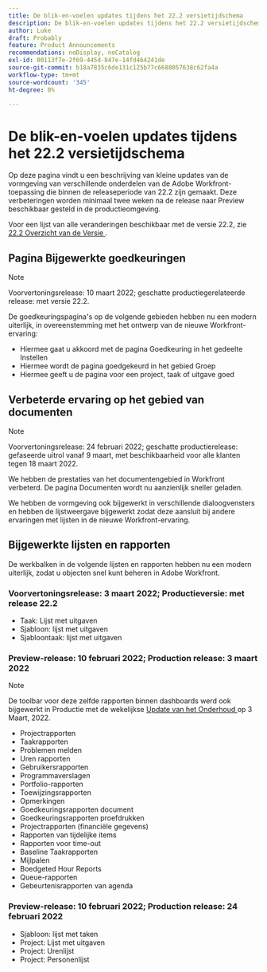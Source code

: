 ```yaml
---
title: De blik-en-voelen updates tijdens het 22.2 versietijdschema
description: De blik-en-voelen updates tijdens het 22.2 versietijdschema
author: Luke
draft: Probably
feature: Product Announcements
recommendations: noDisplay, noCatalog
exl-id: 00113f7e-2f69-445d-847e-14fd464241de
source-git-commit: b18a7835c6de131c125b77c6688057638c62fa4a
workflow-type: tm+mt
source-wordcount: '345'
ht-degree: 0%

---
```


# De blik-en-voelen updates tijdens het 22.2 versietijdschema

Op deze pagina vindt u een beschrijving van kleine updates van de vormgeving van verschillende onderdelen van de Adobe Workfront-toepassing die binnen de releaseperiode van 22.2 zijn gemaakt. Deze verbeteringen worden minimaal twee weken na de release naar Preview beschikbaar gesteld in de productieomgeving.

Voor een lijst van alle veranderingen beschikbaar met de versie 22.2, zie [ 22.2 Overzicht van de Versie ](../../../product-announcements/product-releases/22.2-release-activity/22-2-release-overview.md).

## Pagina Bijgewerkte goedkeuringen

>[!NOTE]
>
>Voorvertoningsrelease: 10 maart 2022; geschatte productiegerelateerde release: met versie 22.2.

De goedkeuringspagina&#39;s op de volgende gebieden hebben nu een modern uiterlijk, in overeenstemming met het ontwerp van de nieuwe Workfront-ervaring:

* Hiermee gaat u akkoord met de pagina Goedkeuring in het gedeelte Instellen
* Hiermee wordt de pagina goedgekeurd in het gebied Groep
* Hiermee geeft u de pagina voor een project, taak of uitgave goed

## Verbeterde ervaring op het gebied van documenten

>[!NOTE]
>
>Voorvertoningsrelease: 24 februari 2022; geschatte productierelease: gefaseerde uitrol vanaf 9 maart, met beschikbaarheid voor alle klanten tegen 18 maart 2022.

We hebben de prestaties van het documentengebied in Workfront verbeterd. De pagina Documenten wordt nu aanzienlijk sneller geladen.

We hebben de vormgeving ook bijgewerkt in verschillende dialoogvensters en hebben de lijstweergave bijgewerkt zodat deze aansluit bij andere ervaringen met lijsten in de nieuwe Workfront-ervaring.

## Bijgewerkte lijsten en rapporten

De werkbalken in de volgende lijsten en rapporten hebben nu een modern uiterlijk, zodat u objecten snel kunt beheren in Adobe Workfront.

### Voorvertoningsrelease: 3 maart 2022; Productieversie: met release 22.2

* Taak: Lijst met uitgaven
* Sjabloon: lijst met uitgaven
* Sjabloontaak: lijst met uitgaven

### Preview-release: 10 februari 2022; Production release: 3 maart 2022

>[!NOTE]
>
>De toolbar voor deze zelfde rapporten binnen dashboards werd ook bijgewerkt in Productie met de wekelijkse [ Update van het Onderhoud ](https://experienceleague.adobe.com/nl/docs/workfront-known-issues/releases/current-updates) op 3 Maart, 2022.

* Projectrapporten
* Taakrapporten
* Problemen melden
* Uren rapporten
* Gebruikersrapporten
* Programmaverslagen
* Portfolio-rapporten
* Toewijzingsrapporten
* Opmerkingen
* Goedkeuringsrapporten document
* Goedkeuringsrapporten proefdrukken
* Projectrapporten (financiële gegevens)
* Rapporten van tijdelijke items
* Rapporten voor time-out
* Baseline Taakrapporten
* Mijlpalen
* Boedgeted Hour Reports
* Queue-rapporten
* Gebeurtenisrapporten van agenda

### Preview-release: 10 februari 2022; Production release: 24 februari 2022

* Sjabloon: lijst met taken
* Project: Lijst met uitgaven
* Project: Urenlijst
* Project: Personenlijst

 
